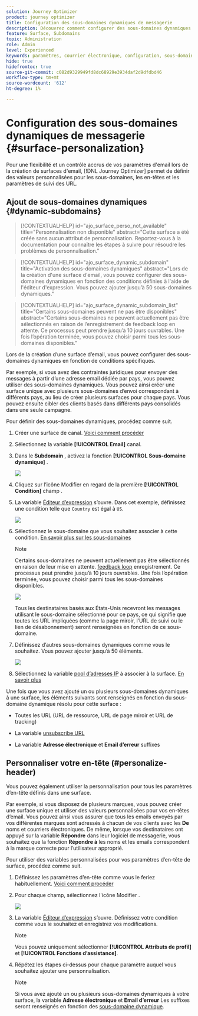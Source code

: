 ```yaml
---
solution: Journey Optimizer
product: journey optimizer
title: Configuration des sous-domaines dynamiques de messagerie
description: Découvrez comment configurer des sous-domaines dynamiques au niveau de la surface du canal email
feature: Surface, Subdomains
topic: Administration
role: Admin
level: Experienced
keywords: paramètres, courrier électronique, configuration, sous-domaine
hide: true
hidefromtoc: true
source-git-commit: c082d9329949fd8dc68929e3934daf2d9dfdbd46
workflow-type: tm+mt
source-wordcount: '612'
ht-degree: 1%

---
```


# Configuration des sous-domaines dynamiques de messagerie {#surface-personalization}

Pour une flexibilité et un contrôle accrus de vos paramètres d&#39;email lors de la création de surfaces d&#39;email, [!DNL Journey Optimizer] permet de définir des valeurs personnalisées pour les sous-domaines, les en-têtes et les paramètres de suivi des URL.

## Ajout de sous-domaines dynamiques {#dynamic-subdomains}

>[!CONTEXTUALHELP]
>id="ajo_surface_perso_not_available"
>title="Personnalisation non disponible"
>abstract="Cette surface a été créée sans aucun attribut de personnalisation. Reportez-vous à la documentation pour connaître les étapes à suivre pour résoudre les problèmes de personnalisation."

>[!CONTEXTUALHELP]
>id="ajo_surface_dynamic_subdomain"
>title="Activation des sous-domaines dynamiques"
>abstract="Lors de la création d&#39;une surface d&#39;email, vous pouvez configurer des sous-domaines dynamiques en fonction des conditions définies à l&#39;aide de l&#39;éditeur d&#39;expression. Vous pouvez ajouter jusqu’à 50 sous-domaines dynamiques."

>[!CONTEXTUALHELP]
>id="ajo_surface_dynamic_subdomain_list"
>title="Certains sous-domaines peuvent ne pas être disponibles"
>abstract="Certains sous-domaines ne peuvent actuellement pas être sélectionnés en raison de l’enregistrement de feedback loop en attente. Ce processus peut prendre jusqu’à 10 jours ouvrables. Une fois l’opération terminée, vous pouvez choisir parmi tous les sous-domaines disponibles."

Lors de la création d’une surface d’email, vous pouvez configurer des sous-domaines dynamiques en fonction de conditions spécifiques.

Par exemple, si vous avez des contraintes juridiques pour envoyer des messages à partir d’une adresse email dédiée par pays, vous pouvez utiliser des sous-domaines dynamiques. Vous pouvez ainsi créer une surface unique avec plusieurs sous-domaines d’envoi correspondant à différents pays, au lieu de créer plusieurs surfaces pour chaque pays. Vous pouvez ensuite cibler des clients basés dans différents pays consolidés dans une seule campagne.

Pour définir des sous-domaines dynamiques, procédez comme suit.

1. Créer une surface de canal. [Voici comment procéder](../configuration/channel-surfaces.md)

1. Sélectionnez la variable **[!UICONTROL Email]** canal.

1. Dans le **Subdomain** , activez la fonction **[!UICONTROL Sous-domaine dynamique]** .

   ![](assets/surface-email-dynamic-subdomain.png)

1. Cliquez sur l’icône Modifier en regard de la première **[!UICONTROL Condition]** champ .

1. La variable [Éditeur d’expression](../personalization/personalization-build-expressions.md) s’ouvre. Dans cet exemple, définissez une condition telle que `Country` est égal à `US`.

   ![](assets/surface-email-edit-condition.png)

1. Sélectionnez le sous-domaine que vous souhaitez associer à cette condition. [En savoir plus sur les sous-domaines](../configuration/about-subdomain-delegation.md)

   >[!NOTE]
   >
   >Certains sous-domaines ne peuvent actuellement pas être sélectionnés en raison de leur mise en attente. [feedback loop](../reports/deliverability.md#feedback-loops) enregistrement. Ce processus peut prendre jusqu’à 10 jours ouvrables. Une fois l’opération terminée, vous pouvez choisir parmi tous les sous-domaines disponibles. <!--where FL registration happens? is it when delegating a subdomain and you're awaiting from subdomain validation? or is it on ISP side only?-->

   ![](assets/surface-email-select-subdomain.png)

   Tous les destinataires basés aux États-Unis recevront les messages utilisant le sous-domaine sélectionné pour ce pays, ce qui signifie que toutes les URL impliquées (comme la page miroir, l’URL de suivi ou le lien de désabonnement) seront renseignées en fonction de ce sous-domaine.

1. Définissez d’autres sous-domaines dynamiques comme vous le souhaitez. Vous pouvez ajouter jusqu’à 50 éléments.

   ![](assets/surface-email-add-dynamic-subdomain.png)

1. Sélectionnez la variable [pool d’adresses IP](../configuration/ip-pools.md) à associer à la surface. [En savoir plus](email-settings.md#subdomains-and-ip-pools)

Une fois que vous avez ajouté un ou plusieurs sous-domaines dynamiques à une surface, les éléments suivants sont renseignés en fonction du sous-domaine dynamique résolu pour cette surface :

* Toutes les URL (URL de ressource, URL de page miroir et URL de tracking)

* La variable [unsubscribe URL](email-settings.md#list-unsubscribe)

* La variable **Adresse électronique** et **Email d’erreur** suffixes

## Personnaliser votre en-tête (#personalize-header)

Vous pouvez également utiliser la personnalisation pour tous les paramètres d’en-tête définis dans une surface.

Par exemple, si vous disposez de plusieurs marques, vous pouvez créer une surface unique et utiliser des valeurs personnalisées pour vos en-têtes d’email. Vous pouvez ainsi vous assurer que tous les emails envoyés par vos différentes marques sont adressés à chacun de vos clients avec les **De** noms et courriers électroniques. De même, lorsque vos destinataires ont appuyé sur la variable **Répondre** dans leur logiciel de messagerie, vous souhaitez que la fonction **Répondre à** les noms et les emails correspondent à la marque correcte pour l’utilisateur approprié.

Pour utiliser des variables personnalisées pour vos paramètres d’en-tête de surface, procédez comme suit.

1. Définissez les paramètres d’en-tête comme vous le feriez habituellement. [Voici comment procéder](email-settings.md#email-header)

1. Pour chaque champ, sélectionnez l&#39;icône Modifier .

   ![](assets/surface-email-personalize-header.png)

1. La variable [Éditeur d’expression](../personalization/personalization-build-expressions.md) s’ouvre. Définissez votre condition comme vous le souhaitez et enregistrez vos modifications.<!--In this example, set a condition such as -->

   >[!NOTE]
   >
   >Vous pouvez uniquement sélectionner **[!UICONTROL Attributs de profil]** et **[!UICONTROL Fonctions d’assistance]**.

1. Répétez les étapes ci-dessus pour chaque paramètre auquel vous souhaitez ajouter une personnalisation.

   >[!NOTE]
   >
   >Si vous avez ajouté un ou plusieurs sous-domaines dynamiques à votre surface, la variable **Adresse électronique** et **Email d’erreur** Les suffixes seront renseignés en fonction des [sous-domaine dynamique](#dynamic-subdomains).

<!--
## Use personalized URL tracking {#personalize-url-tracking}

To use personalized URL tracking prameters, follow the steps below.

select the profile attribute of your choice from the expression editor.

1. Repeat the steps above for each tracking parameter you want to personalize.

Now when the email is sent out, this parameter will be automatically appended to the end of the URL. You can then capture this parameter in web analytics tools or in performance reports.
-->
